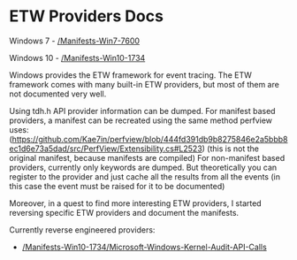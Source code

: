 # ETW Providers Docs

Windows 7 - [/Manifests-Win7-7600](/Manifests-Win7-7600)

Windows 10 - [/Manifests-Win10-1734](/Manifests-Win10-1734)

Windows provides the ETW framework for event tracing. The ETW framework comes with many built-in ETW providers, but
most of them are not documented very well. 

Using tdh.h API provider information can be dumped. For manifest based providers, a manifest can be recreated using the same method perfview uses:
(https://github.com/Kae7in/perfview/blob/444fd391db9b8275846e2a5bbb8ec1d6e73a5dad/src/PerfView/Extensibility.cs#L2523) 
(this is not the original manifest, because manifests are compiled) For non-manifest based providers, currently only keywords are dumped. But theoretically you can register to the provider and just cache
all the results from all the events (in this case the event must be raised for it to be documented)

Moreover, in a quest to find more interesting ETW providers, I started reversing specific ETW providers and document the manifests.

Currently reverse engineered providers:

- [/Manifests-Win10-1734/Microsoft-Windows-Kernel-Audit-API-Calls](/Manifests-Win10-1734/Microsoft-Windows-Kernel-Audit-API-Calls.xml)
